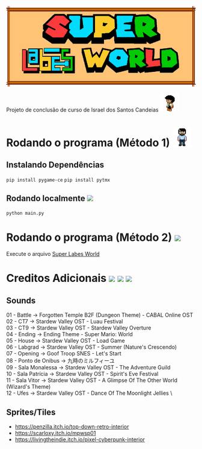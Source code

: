 <img src="/graphics/interface/banner.png"  display="block" margin-left="auto" margin-left="auto">
<!--# <img src="/gifs/happy_patricia.gif" width="50"> Super Labes World <img src="/gifs/happy_patricia.gif" width="50"> -->

Projeto de conclusão de curso de Israel dos Santos Candeias 
<img src="/gifs/player1.gif" width="50">

# Rodando o programa (Método 1) <img src="/gifs/angry_vitor.gif" width="50">
## Instalando Dependências 
```pip install pygame-ce```
```pip install pytmx```



## Rodando localmente <img src="/gifs/angry_patricia.gif" width="50">
```python main.py```

# Rodando o programa (Método 2)  <img src="/gifs/angry_monalessa.gif" width="50">
Execute o arquivo [Super Labes World](<Super Labes World.lnk>)

# Creditos Adicionais  <img src="/gifs/happy_vitor.gif" width="50"> <img src="/gifs/happy_patricia.gif" width="50"> <img src="/gifs/happy_monalessa.gif" width="50">
## Sounds
01 - Battle          -> Forgotten Temple B2F (Dungeon Theme) - CABAL Online OST \
02 - CT7             -> Stardew Valley OST - Luau Festival \
03 - CT9             -> Stardew Valley OST - Stardew Valley Overture \
04 - Ending          -> Ending Theme - Super Mario: World \
05 - House           -> Stardew Valley OST - Load Game \
06 - Labgrad         -> Stardew Valley OST - Summer (Nature's Crescendo) \
07 - Opening         -> Goof Troop SNES - Let's Start \
08 - Ponto de Onibus -> 九時のミルフィーユ \
09 - Sala Monalessa  -> Stardew Valley OST - The Adventure Guild \
10 - Sala Patrícia   -> Stardew Valley OST - Spirit's Eve Festival \
11 - Sala Vitor      -> Stardew Valley OST - A Glimpse Of The Other World (Wizard's Theme) \
12 - Ufes            -> Stardew Valley OST - Dance Of The Moonlight Jellies \

## Sprites/Tiles
* https://penzilla.itch.io/top-down-retro-interior
* https://scarloxy.itch.io/mpwsp01
* https://livingtheindie.itch.io/pixel-cyberpunk-interior

